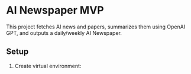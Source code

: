 # AI Newspaper MVP

This project fetches AI news and papers, summarizes them using OpenAI GPT, and outputs a daily/weekly AI Newspaper.

## Setup

1. Create virtual environment:
